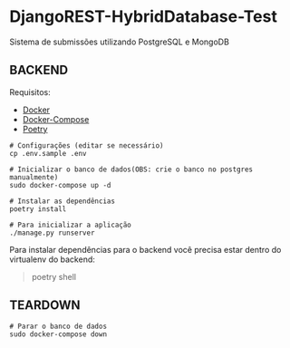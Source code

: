 # DjangoREST-HybridDatabase-Test

Sistema de submissões utilizando PostgreSQL e MongoDB

<h2>BACKEND</h2>

Requisitos:

<ul>
    <li><a href="https://docs.docker.com/engine/install/ubuntu/">Docker</a></li>
    <li><a href="https://docs.docker.com/compose/install/">Docker-Compose</a></li>
    <li><a href="https://python-poetry.org/docs/">Poetry</a></li>
</ul>

```
# Configurações (editar se necessário)
cp .env.sample .env

# Inicializar o banco de dados(OBS: crie o banco no postgres manualmente)
sudo docker-compose up -d

# Instalar as dependências
poetry install

# Para inicializar a aplicação
./manage.py runserver
```

Para instalar dependências para o backend você precisa estar dentro do virtualenv do backend:

<blockquote>poetry shell</blockquote>

<h2>TEARDOWN</h2>

```
# Parar o banco de dados
sudo docker-compose down
```
